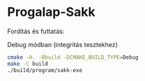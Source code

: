# Progalap-Sakk

Fordítás és futtatás:

Debug módban (integritás tesztekhez)

```sh
cmake -H. -Bbuild -DCMAKE_BUILD_TYPE=Debug
make -C build
./build/program/sakk-exe
```
